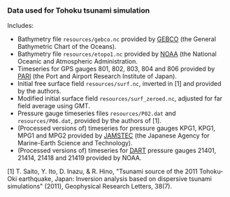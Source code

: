 ### Data used for Tohoku tsunami simulation

Includes:
  * Bathymetry file `resources/gebco.nc` provided by [GEBCO][GEBCO] (the General Bathymetric Chart of the Oceans).
  * Bathymetry file `resources/etopo1.nc` provided by [NOAA][NOAA] (the National Oceanic and Atmospheric Administration.
  * Timeseries for GPS gauges 801, 802, 803, 804 and 806 provided by [PARI][PARI] (the Port and Airport Research Institute of Japan). 
  * Initial free surface field `resources/surf.nc`, inverted in [1] and provided by the authors.
  * Modified initial surface field `resources/surf_zeroed.nc`, adjusted for far field average using GMT.
  * Pressure gauge timeseries files `resources/P02.dat` and `resources/P06.dat`, provided by the authors of [1].
  * (Processed versions of) timeseries for pressure gauges KPG1, KPG1, MPG1 and MPG2 provided by [JAMSTEC][JAMSTEC] (the Japanese Agency for Marine-Earth Science and Technology).
  * (Processed versions of) timeseries for [DART][DART] pressure gauges 21401, 21414, 21418 and 21419 provided by NOAA.


[1] T. Saito, Y. Ito, D. Inazu, & R. Hino, "Tsunami source of the 2011 Tohoku‐Oki earthquake,
    Japan: Inversion analysis based on dispersive tsunami simulations" (2011), Geophysical Research
    Letters, 38(7).

[GEBCO]: https://www.gebco.net "GEBCO"
[NOAA]: https://www.ngdc.noaa.gov/mgg/global "NOAA"
[PARI]: https://www.pari.go.jp/en/ "PARI"
[JAMSTEC]: http://www.jamstec.go.jp/scdc/top_e.html "JAMSTEC"
[DART]: https://www.ndbc.noaa.gov "DART"

